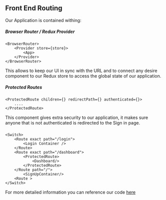 ## Front End Routing

Our Application is contained withing:

##### Browser Router / Redux Provider
````
<BrowserRouter>
    <Provider store={store}>
        <App>
    </Provider>
</BrowserRouter>
````

This allows to keep our UI in sync with the URL and to connect any desire component to our Redux store to access the global state of our application. 

##### Protected Routes

````
<ProtectedRoute children={} redirectPath={} authenticated={}>
    ....
</ProtectedRoute>
````
This component gives extra security to our application, it makes sure anyone that is not authenticated is redirected to the Sign in page.

#####
````
<Switch>
    <Route exact path="/login">
        <Login Container />
    </Route>
    <Route exact path="/dashboard">
        <ProtectedRoute>
            <Dashboard/>
        </ProtectedRoute>
    </Route path="/">
        <SignUpContainer/>
    <Route >
</Switch>
````

For more detailed information you can reference our code <a href="../../client/src/containers/App.js">here</a>